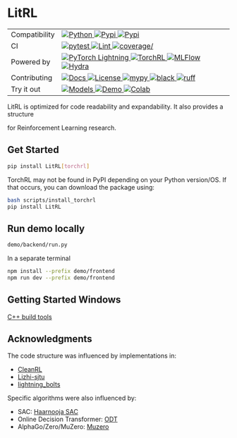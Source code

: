 # LitRL

<table>
    <tr>
        <td>Compatibility</td>
        <td>
            <a href="https://pypi.python.org/pypi/litrl" target="_blank">
                <img src="https://img.shields.io/pypi/pyversions/litrl?color=%2334D058" alt="Python">
            </a>
            <a href="https://pypi.python.org/pypi/litrl" target="_blank">
                <img src="https://img.shields.io/pypi/v/litrl.svg?color=%2334D058" alt="Pypi">
            </a>
            <a href="https://pypi.python.org/pypi/litrl" target="_blank">
                <img src="https://img.shields.io/badge/os-linux%20%7C%20macOS%20%7C%20windows-2334D058" alt="Pypi">
            </a>
        </td>
    </tr>
    <tr>
        <td>CI</td>
        <td>
            <a href="https://github.com/c-gohlke/LitRL/actions/workflows/pytest.yaml" target="_blank">
                <img
                src="https://github.com/c-gohlke/LitRL/actions/workflows/pytest.yaml/badge.svg"
                alt="pytest">
            </a>
            <a href="https://github.com/c-gohlke/LitRL/actions/workflows/lint.yaml" target="_blank">
                <img
                src="https://github.com/c-gohlke/LitRL/actions/workflows/lint.yaml/badge.svg"
                alt="Lint">
            </a>
            <a href="https://codecov.io/gh/c-gohlke/LitRL" >
                <img
                src="https://codecov.io/gh/c-gohlke/LitRL/graph/badge.svg?token=NDPHZERUJJ"
                alt=coverage/>
            </a>
        </td>
    </tr>
    <tr>
        <td>Powered by</td>
        <td>
            <a href="https://github.com/Lightning-AI/lightning" target="_blank">
                <img
                src="https://img.shields.io/badge/-Lightning-792ee5?logo=pytorchlightning&logoColor=white"
                alt="PyTorch Lightning">
            </a>
            <a href="https://github.com/pytorch/rl" target="_blank">
                <img src="https://img.shields.io/badge/TorchRL-green" alt="TorchRL">
            </a>
            <a href="https://github.com/mlflow/mlflow" target="_blank">
                <img
                src="https://img.shields.io/badge/mlflow-%23d9ead3.svg?logo=mlflow&logoColor=blue"
                alt="MLFlow">
            </a>
            <a href="https://github.com/facebookresearch/hydra" target="_blank">
                <img src="https://img.shields.io/badge/Hydra-green" alt="Hydra">
            </a>
    </tr>
    </tr>
    <tr>
        <td>Contributing</td>
        <td>
            <a href="https://litrl.readthedocs.io/en/latest/" target="_blank">
                <img
                src="https://img.shields.io/readthedocs/litrl?color=%2334D058"
                alt="Docs">
            </a>
            <a href="https://pypi.python.org/pypi/litrl" target="_blank">
                <img
                src="https://img.shields.io/pypi/l/litrl.svg?color=%2334D058"
                alt="License">
            </a>
            <a href="http://mypy-lang.org" target="_blank">
                <img
                src="http://www.mypy-lang.org/static/mypy_badge.svg"
                alt="mypy">
            </a>
            <a href="https://github.com/psf/black" target="_blank">
                <img
                src="https://img.shields.io/badge/code%20style-black-000000.svg"
                alt="black">
            </a>
            <a href="https://github.com/astral-sh/ruff" target="_blank">
                <img
                src="https://img.shields.io/endpoint?url=https://raw.githubusercontent.com/astral-sh/ruff/main/assets/badge/v2.json"
                alt="ruff">
            </a>
        </td>
        </td>
    </tr>
    <tr>
        <td>Try it out</td>
        <td>
            <a href="https://huggingface.co/c-gohlke/LitRL" target="_blank">
                <img
                src="https://img.shields.io/badge/%F0%9F%A4%97%20Models-Huggingface-F8D521"
                alt="Models">
            </a>
            <a href="https://c-gohlke-litrl-demo.hf.space/folder/ConnectFour" target="_blank">
                <img
                src="https://img.shields.io/badge/%F0%9F%A4%97%20Demo-Huggingface-F8D521"
                alt="Demo">
            </a>
            <a
            href="https://colab.research.google.com/drive/14bwj9AiGAHqBXZGKRQr8lfYp81k0a1eC?usp=sharing"
            target="_blank">
                <img
                src="https://colab.research.google.com/assets/colab-badge.svg"
                alt="Colab">
            </a>
        </td>
    </tr>
</table>

LitRL is optimized for code readability and expandability. It also provides a structure

 for Reinforcement Learning research.

## Get Started

```bash
pip install LitRL[torchrl]
```

TorchRL may not be found in PyPI depending on your Python version/OS. If that occurs,
 you can download the package using:

```bash
bash scripts/install_torchrl
pip install LitRL
```

## Run demo locally

```bash
demo/backend/run.py
```

In a separate terminal

```bash
npm install --prefix demo/frontend
npm run dev --prefix demo/frontend
```

## Getting Started Windows

[C++ build tools](https://visualstudio.microsoft.com/visual-cpp-build-tools/)

## Acknowledgments

The code structure was influenced by implementations in:

- [CleanRL](https://github.com/vwxyzjn/cleanrl/tree/master)
- [Lizhi-sjtu](https://github.com/Lizhi-sjtu/DRL-code-pytorch)
- [lightning_bolts](https://github.com/Lightning-Universe/lightning-bolts/tree/master/src/pl_bolts/models/rl)

Specific algorithms were also influenced by:

- SAC: [Haarnooja SAC](https://github.com/haarnoja/sac)
- Online Decision Transformer: [ODT](https://github.com/facebookresearch/online-dt)
- AlphaGo/Zero/MuZero: [Muzero](https://github.com/werner-duvaud/muzero-general)
